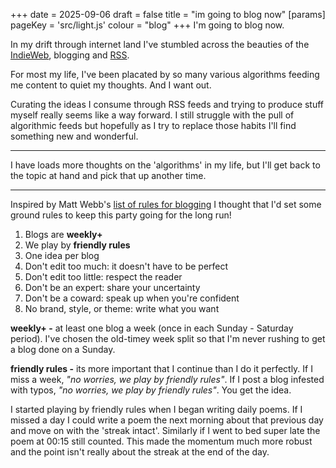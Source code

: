+++
date = 2025-09-06
draft = false
title = "im going to blog now"
[params]
    pageKey = 'src/light.js'
    colour = "blog"
+++
I'm going to blog now.

In my drift through internet land I've stumbled across the beauties of the [IndieWeb][1], blogging and [RSS][2]. 

For most my life, I've been placated by so many various algorithms feeding me content to quiet my thoughts. And I want out. 

Curating the ideas I consume through RSS feeds and trying to produce stuff myself really seems like a way forward. I still struggle with the pull of algorithmic feeds but hopefully as I try to replace those habits I'll find something new and wonderful.

---

I have loads more thoughts on the 'algorithms' in my life, but I'll get back to the topic at hand and pick that up another time.

---

Inspired by Matt Webb's [list of rules for blogging][3] I thought that I'd set some ground rules to keep this party going for the long run!
1. Blogs are **weekly+**
2. We play by **friendly rules**
3. One idea per blog
4. Don't edit too much: it doesn't have to be perfect
5. Don't edit too little: respect the reader
6. Don't be an expert: share your uncertainty
7. Don't be a coward: speak up when you're confident
8. No brand, style, or theme: write what you want

**weekly+ -** at least one blog a week (once in each Sunday - Saturday period). I've chosen the old-timey week split so that I'm never rushing to get a blog done on a Sunday.

**friendly rules -** its more important that I continue than I do it perfectly. If I miss a week, *"no worries, we play by friendly rules"*. If I post a blog infested with typos, *"no worries, we play by friendly rules"*. You get the idea.

I started playing by friendly rules when I began writing daily poems. If I missed a day I could write a poem the next morning about that previous day and move on with the 'streak intact'. Similarly if I went to bed super late the poem at 00:15 still counted. This made the momentum much more robust and the point isn't really about the streak at the end of the day.

[1]: https://indieweb.org/
[2]: https://aboutfeeds.com/
[3]: https://interconnected.org/home/2020/09/10/streak
